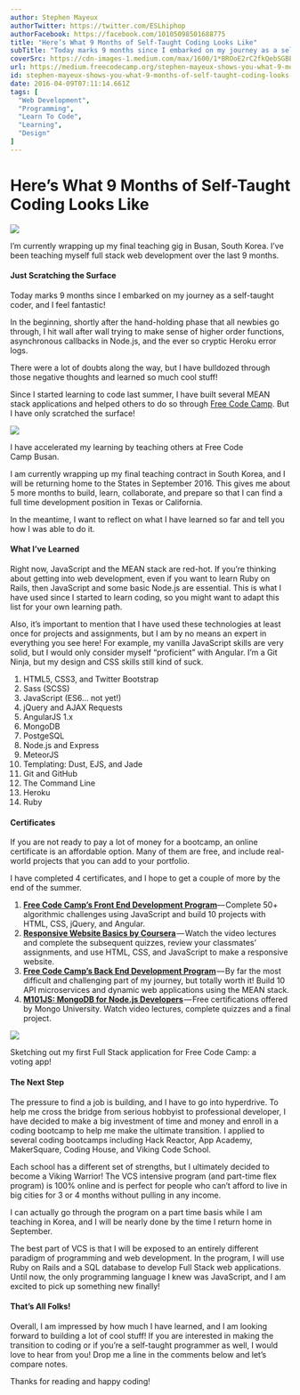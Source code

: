 ```yaml
---
author: Stephen Mayeux
authorTwitter: https://twitter.com/ESLhiphop
authorFacebook: https://facebook.com/10105098501688775
title: "Here’s What 9 Months of Self-Taught Coding Looks Like"
subTitle: "Today marks 9 months since I embarked on my journey as a self-taught coder, and I feel fantastic!..."
coverSrc: https://cdn-images-1.medium.com/max/1600/1*BROoE2rC2fkQebSGBEgqDw.jpeg
url: https://medium.freecodecamp.org/stephen-mayeux-shows-you-what-9-months-of-self-taught-coding-looks-like-50f4e6c3598f
id: stephen-mayeux-shows-you-what-9-months-of-self-taught-coding-looks-like-50f4e6c3598f
date: 2016-04-09T07:11:14.661Z
tags: [
  "Web Development",
  "Programming",
  "Learn To Code",
  "Learning",
  "Design"
]
---
```

# Here’s What 9 Months of Self-Taught Coding Looks Like



![](https://cdn-images-1.medium.com/max/1600/1*BROoE2rC2fkQebSGBEgqDw.jpeg)

I’m currently wrapping up my final teaching gig in Busan, South Korea. I’ve been teaching myself full stack web development over the last 9 months.



#### Just Scratching the Surface

Today marks 9 months since I embarked on my journey as a self-taught coder, and I feel fantastic!

In the beginning, shortly after the hand-holding phase that all newbies go through, I hit wall after wall trying to make sense of higher order functions, asynchronous callbacks in Node.js, and the ever so cryptic Heroku error logs.

There were a lot of doubts along the way, but I have bulldozed through those negative thoughts and learned so much cool stuff!

Since I started learning to code last summer, I have built several MEAN stack applications and helped others to do so through [Free Code Camp](http://freecodecamp.com). But I have only scratched the surface!



![](https://cdn-images-1.medium.com/max/1600/1*vrRM0cw76C8BwZWRuPFy4A.jpeg)

I have accelerated my learning by teaching others at Free Code Camp Busan.



I am currently wrapping up my final teaching contract in South Korea, and I will be returning home to the States in September 2016\. This gives me about 5 more months to build, learn, collaborate, and prepare so that I can find a full time development position in Texas or California.

In the meantime, I want to reflect on what I have learned so far and tell you how I was able to do it.

#### What I’ve Learned

Right now, JavaScript and the MEAN stack are red-hot. If you’re thinking about getting into web development, even if you want to learn Ruby on Rails, then JavaScript and some basic Node.js are essential. This is what I have used since I started to learn coding, so you might want to adapt this list for your own learning path.

Also, it’s important to mention that I have used these technologies at least once for projects and assignments, but I am by no means an expert in everything you see here! For example, my vanilla JavaScript skills are very solid, but I would only consider myself “proficient” with Angular. I’m a Git Ninja, but my design and CSS skills still kind of suck.

1.  HTML5, CSS3, and Twitter Bootstrap
2.  Sass (SCSS)
3.  JavaScript (ES6… not yet!)
4.  jQuery and AJAX Requests
5.  AngularJS 1.x
6.  MongoDB
7.  PostgeSQL
8.  Node.js and Express
9.  MeteorJS
10.  Templating: Dust, EJS, and Jade
11.  Git and GitHub
12.  The Command Line
13.  Heroku
14.  Ruby

#### Certificates

If you are not ready to pay a lot of money for a bootcamp, an online certificate is an affordable option. Many of them are free, and include real-world projects that you can add to your portfolio.

I have completed 4 certificates, and I hope to get a couple of more by the end of the summer.

1.  [**Free Code Camp’s Front End Development Program**](http://freecodecamp.com/stephenmayeux/front-end-certification)— Complete 50+ algorithmic challenges using JavaScript and build 10 projects with HTML, CSS, jQuery, and Angular.
2.  [**Responsive Website Basics by Coursera**](https://www.coursera.org/account/accomplishments/verify/UPF9ECWSCFBZ) — Watch the video lectures and complete the subsequent quizzes, review your classmates’ assignments, and use HTML, CSS, and JavaScript to make a responsive website.
3.  [**Free Code Camp’s Back End Development Program**](http://www.freecodecamp.com/stephenmayeux/back-end-certification) — By far the most difficult and challenging part of my journey, but totally worth it! Build 10 API microservices and dynamic web applications using the MEAN stack.
4.  [**M101JS: MongoDB for Node.js Developers**](http://university.mongodb.com/course_completion/8631e11add4f43fab5106235ac610b44) — Free certifications offered by Mongo University. Watch video lectures, complete quizzes and a final project.



![](https://cdn-images-1.medium.com/max/1600/1*CmXfcxnBPsD6sLxRZ6bafg.jpeg)

Sketching out my first Full Stack application for Free Code Camp: a voting app!



#### The Next Step

The pressure to find a job is building, and I have to go into hyperdrive. To help me cross the bridge from serious hobbyist to professional developer, I have decided to make a big investment of time and money and enroll in a coding bootcamp to help me make the ultimate transition. I applied to several coding bootcamps including Hack Reactor, App Academy, MakerSquare, Coding House, and Viking Code School.

Each school has a different set of strengths, but I ultimately decided to become a Viking Warrior! The VCS intensive program (and part-time flex program) is 100% online and is perfect for people who can’t afford to live in big cities for 3 or 4 months without pulling in any income.

I can actually go through the program on a part time basis while I am teaching in Korea, and I will be nearly done by the time I return home in September.

The best part of VCS is that I will be exposed to an entirely different paradigm of programming and web development. In the program, I will use Ruby on Rails and a SQL database to develop Full Stack web applications. Until now, the only programming language I knew was JavaScript, and I am excited to pick up something new finally!

#### That’s All Folks!

Overall, I am impressed by how much I have learned, and I am looking forward to building a lot of cool stuff! If you are interested in making the transition to coding or if you’re a self-taught programmer as well, I would love to hear from you! Drop me a line in the comments below and let’s compare notes.

Thanks for reading and happy coding!








